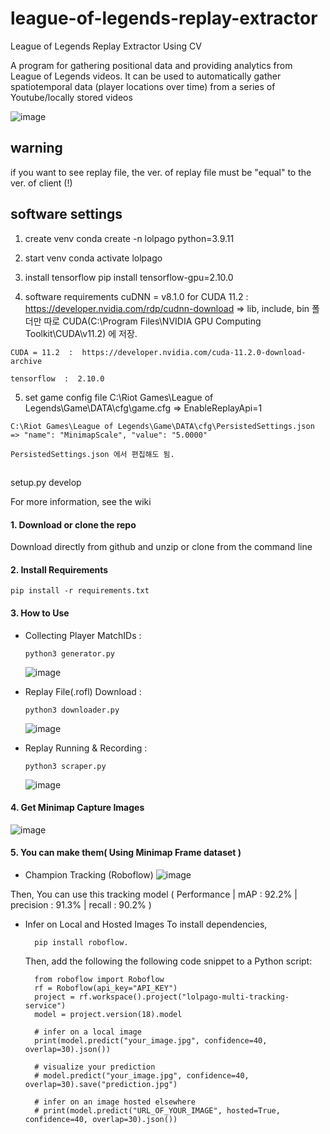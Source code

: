 # league-of-legends-replay-extractor

League of Legends Replay Extractor Using CV

A program for gathering positional data and providing analytics from League of Legends videos. It can be used to automatically gather spatiotemporal data (player locations over time) from a series of Youtube/locally stored videos

![image](https://github.com/kimsy1106/league-of-legends-replay-extractor/assets/53938323/c33b106a-63eb-4b2e-9fca-dd89e445c2c3)


## warning 

  if you want to see replay file, the ver. of replay file must be "equal" to the ver. of client (!)

## software settings

  
  1. create venv
    conda create -n lolpago python=3.9.11
    
  2. start venv
    conda activate lolpago

  3. install tensorflow 
    pip install tensorflow-gpu=2.10.0

  4. software requirements
    cuDNN = v8.1.0 for CUDA 11.2  :  https://developer.nvidia.com/rdp/cudnn-download   => lib, include, bin 폴더만 따로 CUDA(C:\Program Files\NVIDIA GPU Computing Toolkit\CUDA\v11.2) 에 저장.

    CUDA = 11.2  :  https://developer.nvidia.com/cuda-11.2.0-download-archive

    tensorflow  :  2.10.0

  5. set game config file
    C:\Riot Games\League of Legends\Game\DATA\cfg\game.cfg => EnableReplayApi=1

    C:\Riot Games\League of Legends\Game\DATA\cfg\PersistedSettings.json => "name": "MinimapScale", "value": "5.0000"
    
    PersistedSettings.json 에서 편집해도 됨.

## <command>
  setup.py develop


For more information, see the wiki

#### 1. Download or clone the repo

Download directly from github and unzip or clone from the command line

#### 2. Install Requirements

    pip install -r requirements.txt

#### 3. How to Use

  - Collecting Player MatchIDs  :
    
        python3 generator.py
    ![image](https://github.com/kimsy1106/league-of-legends-replay-extractor/assets/53938323/9ea856bb-c76c-4a85-b720-578ea1ef2748)

  - Replay File(.rofl) Download :

        python3 downloader.py
    ![image](https://github.com/kimsy1106/league-of-legends-replay-extractor/assets/53938323/25af0427-a308-431f-90af-730881d00a3c)

  - Replay Running & Recording  :

        python3 scraper.py
    ![image](https://github.com/kimsy1106/league-of-legends-replay-extractor/assets/53938323/1afbd285-ab26-4095-81a1-5513c78cac2b)

#### 4. Get Minimap Capture Images

![image](https://github.com/kimsy1106/league-of-legends-replay-extractor/assets/53938323/83d01e33-0c15-4e59-a83c-1d42991a0ca5)



#### 5. You can make them( Using Minimap Frame dataset )

- Champion Tracking (Roboflow)
![image](https://github.com/kimsy1106/league-of-legends-replay-extractor/assets/53938323/0c678dbf-82e7-4219-9f77-3faf3a58b358)


Then, You can use this tracking model ( Performance | mAP : 92.2% | precision : 91.3% | recall : 90.2% )
- Infer on Local and Hosted Images
    To install dependencies,

        pip install roboflow.

    Then, add the following the following code snippet to a Python script:
  
        from roboflow import Roboflow
        rf = Roboflow(api_key="API_KEY")
        project = rf.workspace().project("lolpago-multi-tracking-service")
        model = project.version(18).model
        
        # infer on a local image
        print(model.predict("your_image.jpg", confidence=40, overlap=30).json())
        
        # visualize your prediction
        # model.predict("your_image.jpg", confidence=40, overlap=30).save("prediction.jpg")
        
        # infer on an image hosted elsewhere
        # print(model.predict("URL_OF_YOUR_IMAGE", hosted=True, confidence=40, overlap=30).json())


